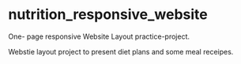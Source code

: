 # nutrition_responsive_website

One- page responsive Website Layout practice-project.

Webstie layout project to present diet plans and some meal receipes.
